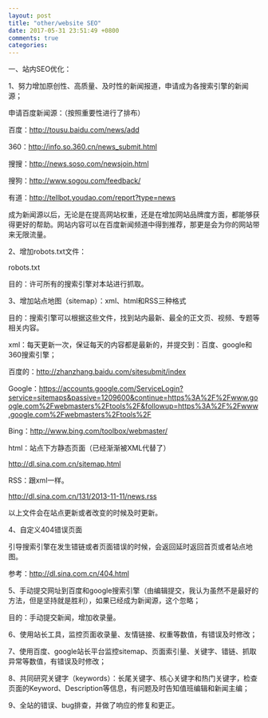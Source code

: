 ```yaml
---
layout: post
title: "other/website SEO"
date: 2017-05-31 23:51:49 +0800
comments: true
categories: 
---
```


一、站内SEO优化：

1、努力增加原创性、高质量、及时性的新闻报道，申请成为各搜索引擎的新闻源；

申请百度新闻源：（按照重要性进行了排布）

百度：http://tousu.baidu.com/news/add

360：http://info.so.360.cn/news_submit.html

搜搜：http://news.soso.com/newsjoin.html

搜狗：http://www.sogou.com/feedback/

有道：http://tellbot.youdao.com/report?type=news

成为新闻源以后，无论是在提高网站权重，还是在增加网站品牌度方面，都能够获得更好的帮助。网站内容可以在百度新闻频道中得到推荐，那更是会为你的网站带来无限流量。

2、增加robots.txt文件：

robots.txt

目的：许可所有的搜索引擎对本站进行抓取。

3、增加站点地图（sitemap）：xml、html和RSS三种格式

目的：搜索引擎可以根据这些文件，找到站内最新、最全的正文页、视频、专题等相关内容。

xml：每天更新一次，保证每天的内容都是最新的，并提交到：百度、google和360搜索引擎；

百度的：http://zhanzhang.baidu.com/sitesubmit/index

Google：https://accounts.google.com/ServiceLogin?service=sitemaps&passive=1209600&continue=https%3A%2F%2Fwww.google.com%2Fwebmasters%2Ftools%2F&followup=https%3A%2F%2Fwww.google.com%2Fwebmasters%2Ftools%2F

Bing：http://www.bing.com/toolbox/webmaster/

html：站点下方静态页面（已经渐渐被XML代替了）

http://dl.sina.com.cn/sitemap.html 

RSS：跟xml一样。

http://dl.sina.com.cn/131/2013-11-11/news.rss 

以上文件会在站点更新或者改变的时候及时更新。

4、自定义404错误页面

引导搜索引擎在发生错链或者页面错误的时候，会返回延时返回首页或者站点地图。

参考：http://dl.sina.com.cn/404.html

5、手动提交网址到百度和google搜索引擎（由编辑提交，我认为虽然不是最好的方法，但是坚持就是胜利），如果已经成为新闻源，这个忽略；

目的：手动提交新闻，增加收录量。

6、使用站长工具，监控页面收录量、友情链接、权重等数值，有错误及时修改；

7、使用百度、google站长平台监控sitemap、页面索引量、关键字、错链、抓取异常等数值，有错误及时修改；

8、共同研究关键字（keywords）：长尾关键字、核心关键字和热门关键字，检查页面的Keyword、Description等信息，有问题及时告知值班编辑和新闻主编；

9、全站的错误、bug排查，并做了响应的修复和更正。